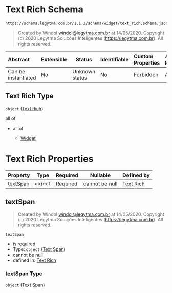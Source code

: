 # Text Rich Schema

```txt
https://schema.legytma.com.br/1.1.2/schema/widget/text_rich.schema.json
```




> Created by Windol [windol@legytma.com.br](mailto:windol@legytma.com.br) at 14/05/2020.
> Copyright (c) 2020 Legytma Soluções Inteligentes (<https://legytma.com.br>). All rights reserved.
>

| Abstract            | Extensible | Status         | Identifiable | Custom Properties | Additional Properties | Access Restrictions | Defined In                                                                             |
| :------------------ | ---------- | -------------- | ------------ | :---------------- | --------------------- | ------------------- | -------------------------------------------------------------------------------------- |
| Can be instantiated | No         | Unknown status | No           | Forbidden         | Allowed               | none                | [text_rich.schema.json](../schema/widget/text_rich.schema.json) |

## Text Rich Type

`object` ([Text Rich](text_rich.md))

all of

-   all of

    -   [Widget](input_decoration-properties-widget-5.md)

# Text Rich Properties

| Property              | Type     | Required | Nullable       | Defined by                                                                                                                                  |
| :-------------------- | -------- | -------- | -------------- | :------------------------------------------------------------------------------------------------------------------------------------------ |
| [textSpan](#textSpan) | `object` | Required | cannot be null | [Text Rich](text_rich-properties-text-span.md) |

## textSpan




> Created by Windol [windol@legytma.com.br](mailto:windol@legytma.com.br) at 14/05/2020.
> Copyright (c) 2020 Legytma Soluções Inteligentes (<https://legytma.com.br>). All rights reserved.
>

`textSpan`

-   is required
-   Type: `object` ([Text Span](text_rich-properties-text-span.md))
-   cannot be null
-   defined in: [Text Rich](text_rich-properties-text-span.md)

### textSpan Type

`object` ([Text Span](text_rich-properties-text-span.md))
